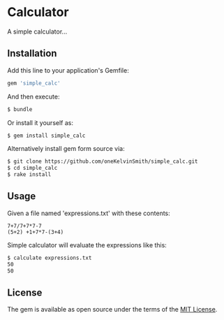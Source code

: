 # Calculator

A simple calculator...


## Installation

Add this line to your application's Gemfile:

```ruby
gem 'simple_calc'
```

And then execute:

```bash
$ bundle
```

Or install it yourself as:

```bash
$ gem install simple_calc
```

Alternatively install gem form source via:

```bash
$ git clone https://github.com/oneKelvinSmith/simple_calc.git
$ cd simple_calc
$ rake install
```

## Usage

Given a file named 'expressions.txt' with these contents:

```
7+7/7+7*7-7
(5+2) +1+7*7-(3+4)
```

Simple calculator will evaluate the expressions like this:


```bash
$ calculate expressions.txt
50
50
```

## License

The gem is available as open source under the terms of the [MIT License](http://opensource.org/licenses/MIT).
